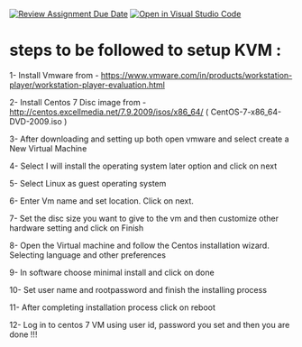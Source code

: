 [![Review Assignment Due Date](https://classroom.github.com/assets/deadline-readme-button-24ddc0f5d75046c5622901739e7c5dd533143b0c8e959d652212380cedb1ea36.svg)](https://classroom.github.com/a/MNKuYdJP)
[![Open in Visual Studio Code](https://classroom.github.com/assets/open-in-vscode-718a45dd9cf7e7f842a935f5ebbe5719a5e09af4491e668f4dbf3b35d5cca122.svg)](https://classroom.github.com/online_ide?assignment_repo_id=11082178&assignment_repo_type=AssignmentRepo)
 # steps to be followed to setup KVM :

1- Install Vmware from 
    - https://www.vmware.com/in/products/workstation-player/workstation-player-evaluation.html
    
2- Install Centos 7 Disc image from
    - http://centos.excellmedia.net/7.9.2009/isos/x86_64/ ( CentOS-7-x86_64-DVD-2009.iso )
    
3- After downloading and setting up both open vmware and select create a New Virtual Machine

4- Select I will install the operating system later option and click on next

5- Select Linux as guest operating system

6- Enter Vm name and set location. Click on next.

7- Set the disc size you want to give to the vm and then customize other hardware setting and click on Finish

8- Open the Virtual machine and follow the Centos installation wizard. Selecting language and other preferences

9- In software choose minimal install and click on done

10- Set user name and rootpassword and finish the installing process

11- After completing installation process click on reboot

12- Log in to centos 7 VM using user id, password you set and then you are done !!! 

